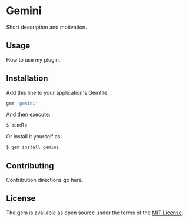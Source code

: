 # Gemini
Short description and motivation.

## Usage
How to use my plugin.

## Installation
Add this line to your application's Gemfile:

```ruby
gem 'gemini'
```

And then execute:
```bash
$ bundle
```

Or install it yourself as:
```bash
$ gem install gemini
```

## Contributing
Contribution directions go here.

## License
The gem is available as open source under the terms of the [MIT License](http://opensource.org/licenses/MIT).
